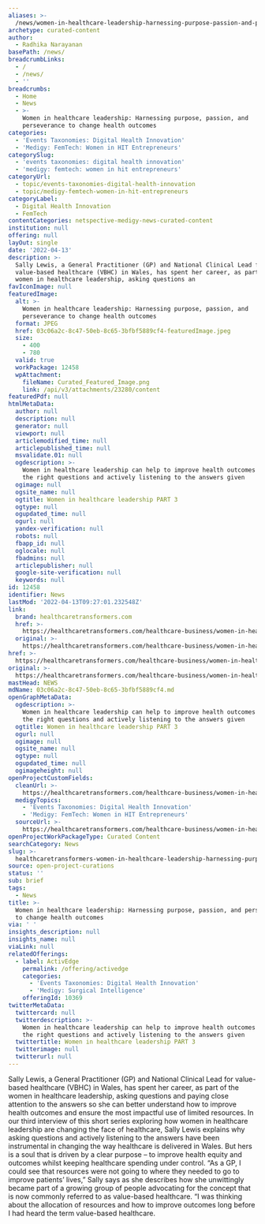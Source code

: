 ```yaml
---
aliases: >-
  /news/women-in-healthcare-leadership-harnessing-purpose-passion-and-perseverance-to-change-health-outcomes
archetype: curated-content
author:
  - Radhika Narayanan
basePath: /news/
breadcrumbLinks:
  - /
  - /news/
  - ''
breadcrumbs:
  - Home
  - News
  - >-
    Women in healthcare leadership: Harnessing purpose, passion, and
    perseverance to change health outcomes
categories:
  - 'Events Taxonomies: Digital Health Innovation'
  - 'Medigy: FemTech: Women in HIT Entrepreneurs'
categorySlug:
  - 'events taxonomies: digital health innovation'
  - 'medigy: femtech: women in hit entrepreneurs'
categoryUrl:
  - topic/events-taxonomies-digital-health-innovation
  - topic/medigy-femtech-women-in-hit-entrepreneurs
categoryLabel:
  - Digital Health Innovation
  - FemTech
contentCategories: netspective-medigy-news-curated-content
institution: null
offering: null
layOut: single
date: '2022-04-13'
description: >-
  Sally Lewis, a General Practitioner (GP) and National Clinical Lead for
  value-based healthcare (VBHC) in Wales, has spent her career, as part of the
  women in healthcare leadership, asking questions an
favIconImage: null
featuredImage:
  alt: >-
    Women in healthcare leadership: Harnessing purpose, passion, and
    perseverance to change health outcomes
  format: JPEG
  href: 03c06a2c-8c47-50eb-8c65-3bfbf5889cf4-featuredImage.jpeg
  size:
    - 400
    - 780
  valid: true
  workPackage: 12458
  wpAttachment:
    fileName: Curated_Featured_Image.png
    link: /api/v3/attachments/23280/content
featuredPdf: null
htmlMetaData:
  author: null
  description: null
  generator: null
  viewport: null
  articlemodified_time: null
  articlepublished_time: null
  msvalidate.01: null
  ogdescription: >-
    Women in healthcare leadership can help to improve health outcomes by asking
    the right questions and actively listening to the answers given
  ogimage: null
  ogsite_name: null
  ogtitle: Women in healthcare leadership PART 3
  ogtype: null
  ogupdated_time: null
  ogurl: null
  yandex-verification: null
  robots: null
  fbapp_id: null
  oglocale: null
  fbadmins: null
  articlepublisher: null
  google-site-verification: null
  keywords: null
id: 12458
identifier: News
lastMod: '2022-04-13T09:27:01.232548Z'
link:
  brand: healthcaretransformers.com
  href: >-
    https://healthcaretransformers.com/healthcare-business/women-in-healthcare-leadership-3/
  original: >-
    https://healthcaretransformers.com/healthcare-business/women-in-healthcare-leadership-3/
href: >-
  https://healthcaretransformers.com/healthcare-business/women-in-healthcare-leadership-3/
original: >-
  https://healthcaretransformers.com/healthcare-business/women-in-healthcare-leadership-3/
mastHead: NEWS
mdName: 03c06a2c-8c47-50eb-8c65-3bfbf5889cf4.md
openGraphMetaData:
  ogdescription: >-
    Women in healthcare leadership can help to improve health outcomes by asking
    the right questions and actively listening to the answers given
  ogtitle: Women in healthcare leadership PART 3
  ogurl: null
  ogimage: null
  ogsite_name: null
  ogtype: null
  ogupdated_time: null
  ogimageheight: null
openProjectCustomFields:
  cleanUrl: >-
    https://healthcaretransformers.com/healthcare-business/women-in-healthcare-leadership-3/
  medigyTopics:
    - 'Events Taxonomies: Digital Health Innovation'
    - 'Medigy: FemTech: Women in HIT Entrepreneurs'
  sourceUrl: >-
    https://healthcaretransformers.com/healthcare-business/women-in-healthcare-leadership-3/
openProjectWorkPackageType: Curated Content
searchCategory: News
slug: >-
  healthcaretransformers-women-in-healthcare-leadership-harnessing-purpose-passion-and-perseverance-to-change-health-outcomes
source: open-project-curations
status: ''
sub: brief
tags:
  - News
title: >-
  Women in healthcare leadership: Harnessing purpose, passion, and perseverance
  to change health outcomes
via: ' '
insights_description: null
insights_name: null
viaLink: null
relatedOfferings:
  - label: ActivEdge
    permalink: /offering/activedge
    categories:
      - 'Events Taxonomies: Digital Health Innovation'
      - 'Medigy: Surgical Intelligence'
    offeringId: 10369
twitterMetaData:
  twittercard: null
  twitterdescription: >-
    Women in healthcare leadership can help to improve health outcomes by asking
    the right questions and actively listening to the answers given
  twittertitle: Women in healthcare leadership PART 3
  twitterimage: null
  twitterurl: null
---
```

<p>Sally Lewis, a General Practitioner (GP) and National Clinical Lead for value-based healthcare (VBHC) in Wales, has spent her career, as part of the women in healthcare leadership, asking questions and paying close attention to the answers so she can better understand how to improve health outcomes and ensure the most impactful use of limited resources.
In our third interview of this short series exploring how women in healthcare leadership are changing the face of healthcare, Sally Lewis explains why asking questions and actively listening to the answers have been instrumental in changing the way healthcare is delivered in Wales.
But hers is a soul that is driven by a clear purpose – to improve health equity and outcomes whilst keeping healthcare spending under control.
“As a GP, I could see that resources were not going to where they needed to go to improve patients’ lives,” Sally says as she describes how she unwittingly became part of a growing group of people advocating for the concept that is now commonly referred to as value-based healthcare.
“I was thinking about the allocation of resources and how to improve outcomes long before I had heard the term value-based healthcare.</p>